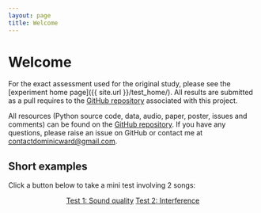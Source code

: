 ```yaml
---
layout: page
title: Welcome
---
```


# Welcome

For the exact assessment used for the original study, please see the [experiment
home page]({{ site.url }}/test_home/). All results are submitted as a pull
requires to the [GitHub
repository](https://github.com/CVSSP/perceptual-study-source-separation)
associated with this project.

All resources (Python source code, data, audio, paper,
poster, issues and comments) can be found on the [GitHub
repository](https://github.com/CVSSP/perceptual-study-source-separation). If you
have any questions, please raise an issue on GitHub or contact me at
[contactdominicward@gmail.com](maito:contactdominicward@gmail.com).

## Short examples

Click a button below to take a mini test involving 2 songs:

<div style="text-align: center;">

  <a href="{{ site.url }}/mini_quality/" id="btn-quality" data-inline="true"
          class="ui-btn ui-btn-inline ui-shadow ui-corner-all ui-icon-carat-r ui-btn-icon-right"
          style="min-width: 300px;">Test 1: Sound quality</a>
  <a href="{{ site.url }}/mini_interference/" id="btn-interferer" data-inline="true"
          class=" ui-btn ui-btn-inline ui-shadow ui-corner-all ui-icon-carat-r ui-btn-icon-right"
          style="min-width: 300px;">Test 2: Interference</a>

</div>
